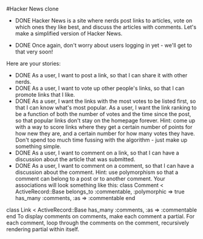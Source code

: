 #Hacker News clone

* DONE Hacker News is a site where nerds post links to articles, vote on which ones they like best, and discuss the articles with comments. Let's make a simplified version of Hacker News.

* DONE Once again, don't worry about users logging in yet - we'll get to that very soon!

Here are your stories:

* DONE As a user, I want to post a link, so that I can share it with other nerds.
* DONE As a user, I want to vote up other people's links, so that I can promote links that I like.
* DONE As a user, I want the links with the most votes to be listed first, so that I can know what's most popular.
As a user, I want the link ranking to be a function of both the number of votes and the time since the post, so that popular links don't stay on the homepage forever. Hint: come up with a way to score links where they get a certain number of points for how new they are, and a certain number for how many votes they have. Don't spend too much time fussing with the algorithm - just make up something simple.
* DONE As a user, I want to comment on a link, so that I can have a discussion about the article that was submitted.
* DONE As a user, I want to comment on a comment, so that I can have a discussion about the comment. Hint: use polymorphism so that a comment can belong to a post or to another comment. Your associations will look something like this:
class Comment < ActiveRecord::Base
  belongs_to :commentable, :polymorphic => true
  has_many :comments, :as => :commentable
end

class Link < ActiveRecord::Base
  has_many :comments, :as => :commentable
end
To display comments on comments, make each comment a partial. For each comment, loop through the comments on the comment, recursively rendering partial within itself.
